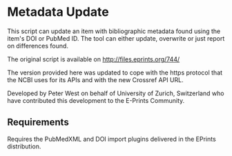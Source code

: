 # Metadata Update

This script can update an item with bibliographic metadata found using the item's DOI or 
PubMed ID. The tool can either update, overwrite or just report on differences found.

The original script is available on http://files.eprints.org/744/ 

The version provided here was updated to cope with the https protocol that the NCBI uses 
for its APIs and with the new Crossref API URL.

Developed by Peter West on behalf of University of Zurich, Switzerland who have 
contributed this development to the E-Prints Community.

## Requirements

Requires the PubMedXML and DOI import plugins delivered in the EPrints distribution.